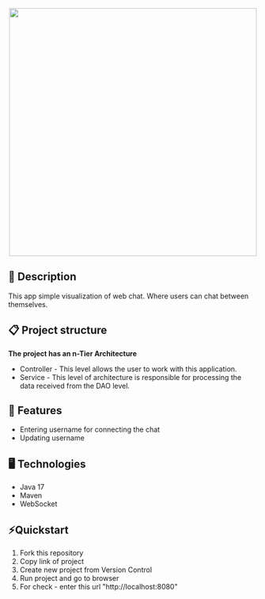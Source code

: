 <div id="header" align="center">
  <img src="https://media.giphy.com/media/lHsYHsm1Jtg09ZRLoT/giphy.gif?cid=ecf05e47y8dawtuxzkuksckowvl90p81ic9a3hnxbpt4o1s7&rid=giphy.gif&ct=g" width="500"/>
</div>

## 📖 Description
This app simple visualization of web chat.
Where users can chat between themselves.

## 📋 Project structure
**The project has an n-Tier Architecture**
- Controller - This level allows the user to work with this application.
- Service - This level of architecture is responsible for processing the data received from the DAO level.

## 🎯 Features
- Entering username for connecting the chat
- Updating username

## 🖥️ Technologies
- Java 17
- Maven
- WebSocket

## ⚡️Quickstart
1. Fork this repository
2. Copy link of project
3. Create new project from Version Control
4. Run project and go to browser
5. For check - enter this url "http://localhost:8080"
